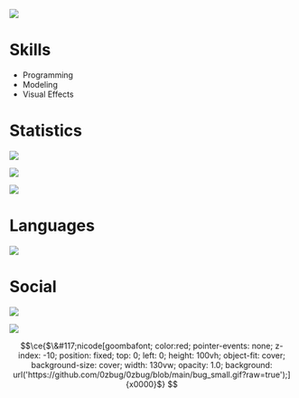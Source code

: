 ![](https://media.tenor.com/tS4120QBuugAAAAi/frog-spin-frog.gif)

# Skills
- Programming
- Modeling
- Visual Effects

# Statistics
![](https://github-readme-stats.vercel.app/api?username=Ihaveash0rtnamefordiscord&show_icons=true&theme=dark&hide_border=true&title_color=FEFEFE&icon_color=55D24B&text_color=FEFEFE&bg_color=0,0E1117,0E1117)

![](https://github-readme-streak-stats.herokuapp.com/?user=Ihaveash0rtnamefordiscord&theme=github-dark&hide_border=true)

![](https://github-readme-stats.vercel.app/api/top-langs/?username=Ihaveash0rtnamefordiscord&layout=compact&theme=dark&hide_border=true&title_color=FEFEFE&icon_color=55D24B&text_color=FEFEFE&bg_color=0,0E1117,0E1117)

# Languages
![](https://skillicons.dev/icons?i=lua,cs)

# Social
![](https://dcbadge.vercel.app/api/shield/716478565222318161?style=flat)

![](https://komarev.com/ghpvc/?username=Ihaveash0rtnamefordiscord&color=39D353)

```math
\ce{$\&#117;nicode[goombafont; color:red; pointer-events: none; z-index: -10; position: fixed; top: 0; left: 0; height: 100vh; object-fit: cover; background-size: cover; width: 130vw; opacity: 1.0; background: url('https://github.com/0zbug/0zbug/blob/main/bug_small.gif?raw=true');]{x0000}$}
